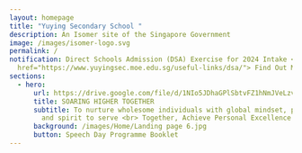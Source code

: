 ```yaml
---
layout: homepage
title: "Yuying Secondary School "
description: An Isomer site of the Singapore Government
image: /images/isomer-logo.svg
permalink: /
notification: Direct Schools Admission (DSA) Exercise for 2024 Intake <a
  href="https://www.yuyingsec.moe.edu.sg/useful-links/dsa/"> Find Out More</a>
sections:
  - hero:
      url: https://drive.google.com/file/d/1NIo5JDhaGPlSbtvFZ1hNmJVeLzvrqsmo/view?usp=share_link
      title: SOARING HIGHER TOGETHER
      subtitle: To nurture wholesome individuals with global mindset, passion to learn
        and spirit to serve <br> Together, Achieve Personal Excellence
      background: /images/Home/Landing page 6.jpg
      button: Speech Day Programme Booklet
---
```


